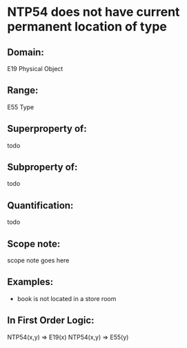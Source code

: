 # NTP54 does not have current permanent location of type

## Domain: 

E19 Physical Object

## Range: 

E55 Type

## Superproperty of: 

todo

## Subproperty of: 

todo

## Quantification: 

todo

## Scope note: 

scope note goes here

## Examples: 

* book is not located in a store room

## In First Order Logic: 

NTP54(x,y) ⇒ E19(x)
NTP54(x,y) ⇒ E55(y)

